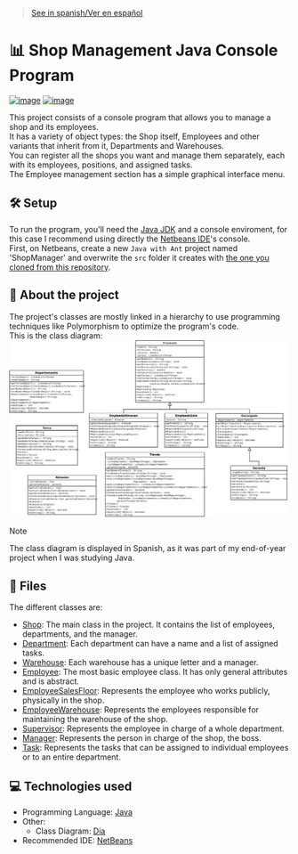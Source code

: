 > [See in spanish/Ver en español](https://github.com/LuisMiSanVe/JavaShopManagement/blob/main/README.es.md)

# 📊 Shop Management Java Console Program

[![image](https://img.shields.io/badge/apache%20netbeans-1B6AC6?style=for-the-badge&logo=apache%20netbeans%20IDE&logoColor=white)](https://netbeans.apache.org/front/main/index.html)
[![image](https://img.shields.io/badge/java-%23ED8B00.svg?style=for-the-badge&logo=openjdk&logoColor=white)](https://www.java.com/)

This project consists of a console program that allows you to manage a shop and its employees.  
It has a variety of object types: the Shop itself, Employees and other variants that inherit from it, Departments and Warehouses.  
You can register all the shops you want and manage them separately, each with its employees, positions, and assigned tasks.  
The Employee management section has a simple graphical interface menu.

## 🛠️ Setup
To run the program, you'll need the [Java JDK](https://www.oracle.com/java/technologies/downloads/) and a console enviroment, for this case I recommend using directly the [Netbeans IDE](https://netbeans.apache.org/front/main/index.html)'s console.\
First, on Netbeans, create a new `Java with Ant` project named 'ShopManager' and overwrite the `src` folder it creates with [the one you cloned from this repository](https://github.com/LuisMiSanVe/JavaShopManagement/tree/main/ShopManager/src).
## 📖 About the project
The project's classes are mostly linked in a hierarchy to use programming techniques like Polymorphism to optimize the program's code.  
This is the class diagram:  
<img src="https://github.com/LuisMiSanVe/LuisMiSanVe/blob/main/Resources/ShopManager/classDiagram.png" width="500" alt="Class diagram">

> [!NOTE]  
> The class diagram is displayed in Spanish, as it was part of my end-of-year project when I was studying Java.

## 📂 Files
The different classes are:
- [Shop](https://github.com/LuisMiSanVe/JavaShopManagement/blob/main/ShopManager/src/shopmanager/Shop.java): The main class in the project. It contains the list of employees, departments, and the manager.
- [Department](https://github.com/LuisMiSanVe/JavaShopManagement/blob/main/ShopManager/src/shopmanager/Department.java): Each department can have a name and a list of assigned tasks.
- [Warehouse](https://github.com/LuisMiSanVe/JavaShopManagement/blob/main/ShopManager/src/shopmanager/Warehouse.java): Each warehouse has a unique letter and a manager.
- [Employee](https://github.com/LuisMiSanVe/JavaShopManagement/blob/main/ShopManager/src/shopmanager/Employee.java): The most basic employee class. It has only general attributes and is abstract.
- [EmployeeSalesFloor](https://github.com/LuisMiSanVe/JavaShopManagement/blob/main/ShopManager/src/shopmanager/EmployeeSalesFloor.java): Represents the employee who works publicly, physically in the shop.
- [EmployeeWarehouse](https://github.com/LuisMiSanVe/JavaShopManagement/blob/main/ShopManager/src/shopmanager/EmployeeWarehouse.java): Represents the employees responsible for maintaining the warehouse of the shop.
- [Supervisor](https://github.com/LuisMiSanVe/JavaShopManagement/blob/main/ShopManager/src/shopmanager/Supervisor.java): Represents the employee in charge of a whole department.
- [Manager](https://github.com/LuisMiSanVe/JavaShopManagement/blob/main/ShopManager/src/shopmanager/Manager.java): Represents the person in charge of the shop, the boss.
- [Task](https://github.com/LuisMiSanVe/JavaShopManagement/blob/main/ShopManager/src/shopmanager/Task.java): Represents the tasks that can be assigned to individual employees or to an entire department.

## 💻 Technologies used
- Programming Language: [Java](https://www.java.com/)
- Other:
  - Class Diagram: [Dia](http://dia-installer.de/index.html)
- Recommended IDE: [NetBeans](https://netbeans.apache.org/front/main/index.html)
